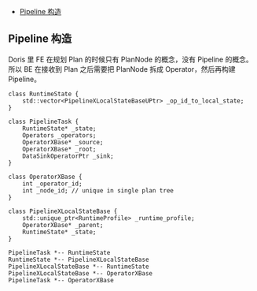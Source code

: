
<!-- @import "[TOC]" {cmd="toc" depthFrom=1 depthTo=6 orderedList=false} -->

<!-- code_chunk_output -->

- [Pipeline 构造](#pipeline-构造)

<!-- /code_chunk_output -->

## Pipeline 构造

Doris 里 FE 在规划 Plan 的时候只有 PlanNode 的概念，没有 Pipeline 的概念。所以 BE 在接收到 Plan 之后需要把 PlanNode 拆成 Operator，然后再构建 Pipeline。

```plantuml
class RuntimeState {
    std::vector<PipelineXLocalStateBaseUPtr> _op_id_to_local_state;
}

class PipelineTask {
    RuntimeState* _state;
    Operators _operators;
    OperatorXBase* _source;
    OperatorXBase* _root;
    DataSinkOperatorPtr _sink;
}

class OperatorXBase {
    int _operator_id;
    int _node_id; // unique in single plan tree
}

class PipelineXLocalStateBase {
    std::unique_ptr<RuntimeProfile> _runtime_profile;
    OperatorXBase* _parent;
    RuntimeState* _state;
}

PipelineTask *-- RuntimeState
RuntimeState *-- PipelineXLocalStateBase
PipelineXLocalStateBase *-- RuntimeState
PipelineXLocalStateBase *-- OperatorXBase
PipelineTask *-- OperatorXBase

```